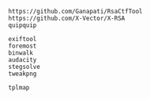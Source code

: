 ```
https://github.com/Ganapati/RsaCtfTool
https://github.com/X-Vector/X-RSA
quipquip
```

```
exiftool
foremost
binwalk
audacity
stegsolve
tweakpng
```

```
tplmap
```
